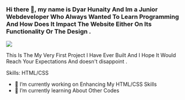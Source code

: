 ### Hi there 👋, my name is Dyar Hunaity  And Im a Junior Webdeveloper Who Always Wanted To Learn Programming  And How  Does It Impact The Website Either On Its Functionality Or The Design .
![](https://scontent.famm10-1.fna.fbcdn.net/v/t1.15752-9/275830233_328836992639629_6500318409996775246_n.jpg?_nc_cat=100&ccb=1-5&_nc_sid=ae9488&_nc_ohc=futHwgh2NIQAX-VJ2_b&tn=lf1NH-8nysCaM2PM&_nc_ht=scontent.famm10-1.fna&oh=03_AVI8X2GxWDoUCJT4Xrk9E3fc0jbgeaeYDGfEql1bDqNqwA&oe=625BF40F)

This Is The My Very First Project I Have Ever Built And I Hope It Would Reach Your Expectations And doesn't disappoint .

Skills: HTML/CSS

- 🔭 I’m currently working on Enhancing My HTML/CSS Skills  
- 🌱 I’m currently learning About Other Codes  








